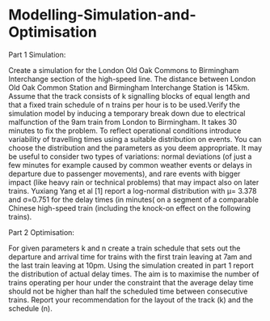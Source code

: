 # Modelling-Simulation-and-Optimisation
Part 1 Simulation: 

Create a simulation for the London Old Oak Commons to Birmingham Interchange section of the high-speed line. The distance between London Old Oak Common Station and Birmingham Interchange Station is 145km. Assume that the track consists of k signalling blocks of equal length and that a fixed train schedule of n trains per hour is to be used.Verify the simulation model by inducing a temporary break down due to electrical malfunction of the 9am train from London to Birmingham. It takes 30 minutes to fix the
problem. To reflect operational conditions introduce variability of travelling times using a suitable distribution on events. You can choose the distribution and the parameters as you deem appropriate. It may be useful to consider two types of variations: normal deviations (of just a few minutes for example caused by common weather events or delays in departure due to passenger movements), and rare events with bigger impact (like heavy rain or technical problems) that may impact also on later trains. Yuxiang Yang et al [1] report a log-normal distribution with μ= 3.378 and σ=0.751 for the delay times (in minutes( on a segment of a comparable Chinese high-speed train (including the knock-on effect on the following trains).

Part 2 Optimisation:

For given parameters k and n create a train schedule that sets out the departure and
arrival time for trains with the first train leaving at 7am and the last train leaving at 10pm.
Using the simulation created in part 1 report the distribution of actual delay times. The aim
is to maximise the number of trains operating per hour under the constraint that the
average delay time should not be higher than half the scheduled time between consecutive
trains. Report your recommendation for the layout of the track (k) and the schedule (n).

